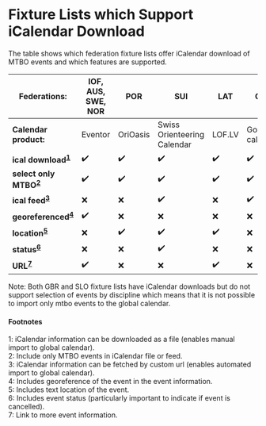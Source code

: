 # Fixture Lists which Support iCalendar Download

The table shows which federation fixture lists offer iCalendar download of MTBO events and which features are supported. 

| Federations:      | IOF, AUS, SWE, NOR | POR      | SUI                         | LAT    | CZE             | 
| ----------------- | ------------------ | -------- | --------------------------- | -------| --------------- |
| **Calendar product:**                  | Eventor            | OriOasis | Swiss Orienteering Calendar | LOF.LV | Google calendar |
| **ical download<sup>[1](#download)</sup>** | :heavy_check_mark: | :heavy_check_mark: | :heavy_check_mark: | :heavy_check_mark: |  :heavy_check_mark: |
| **select only MTBO<sup>[2](#onlymtbo)</sup>** | :heavy_check_mark: | :heavy_check_mark: | :heavy_check_mark:  | :heavy_check_mark: | :heavy_check_mark:             |
| **ical feed<sup>[3](#feed)</sup>**         | :x:                 | :x:       | :heavy_check_mark:                         | :x:     | :heavy_check_mark:             |
| **georeferenced<sup>[4](#GEO)</sup>**               | :heavy_check_mark:                | :x:       | :x:                          | :x:     | :x:              |
| **location<sup>[5](#LOCATION)</sup>**          | :x:                 | :heavy_check_mark:      | :heavy_check_mark: | :heavy_check_mark: | :x:              |
| **status<sup>[6](#STATUS)</sup>**            | :x:                 | :x:       | :heavy_check_mark:                         | :x:     | :x:              |
| **URL<sup>[7](#URL)</sup>**               | :heavy_check_mark:                | :x:       | :x:                          | :heavy_check_mark:    | :x:              |

Note: Both GBR and SLO fixture lists have iCalendar downloads but do not support selection of events by discipline which means that it is not possible to import only mtbo events to the 
global calendar.

#### Footnotes
<a name="download">1</a>: iCalendar information can be downloaded as a file  (enables manual import to global calendar).  
<a name="onlymtbo">2</a>: Include only MTBO events in iCalendar file or feed.  
<a name="feed">3</a>: iCalendar information can be fetched by custom url (enables automated import to global calendar).  
<a name="GEO">4</a>: Includes georeference of the event in the event information.  
<a name="LOCATION">5</a>: Includes text location of the event.  
<a name="STATUS">6</a>: Includes event status (particularly important to indicate if event is cancelled).  
<a name="URL">7</a>: Link to more event information.


